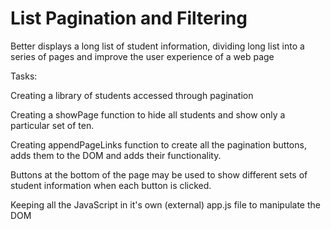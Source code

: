 # List Pagination and Filtering

Better displays a long list of student information, dividing long list into a series of pages and improve the user experience of a web page

Tasks:

Creating a library of students accessed through pagination

Creating a showPage function to hide all students and show only a particular set of ten.

Creating appendPageLinks function to create all the pagination buttons, adds them to the DOM and adds their functionality.

Buttons at the bottom of the page may be used to show different sets of student information when each button is clicked.

Keeping all the JavaScript in it's own (external) app.js file to manipulate the DOM
